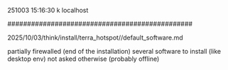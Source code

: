 251003
15:16:30
k
localhost

###############################################

2025/10/03/think/install/terra_hotspot//default_software.md

partially firewalled (end of the installation)
several software to install (like desktop env)
not asked otherwise
(probably offline)
